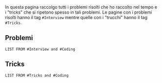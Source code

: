 In questa pagina raccolgo tutti i problemi risolti che ho raccolto nel tempo e i "tricks" che si ripetono spesso in tali problemi.
Le pagine con i problemi risolti hanno il tag `#Interview` mentre quelle con i "trucchi" hanno il tag `#Tricks`.

## Problemi
```dataview
LIST FROM #Interview and #Coding
```

## Tricks
```dataview
LIST FROM #Tricks and #Coding
```